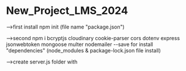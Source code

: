 # New_Project_LMS_2024
-->first install npm init  (file name "package.json")
      
-->second npm i bcryptjs cloudinary cookie-parser cors dotenv express jsonwebtoken mongoose multer nodemailer --save   for install      "dependencies"  (node_modules & package-lock.json file install)
 
-->create server.js folder with 